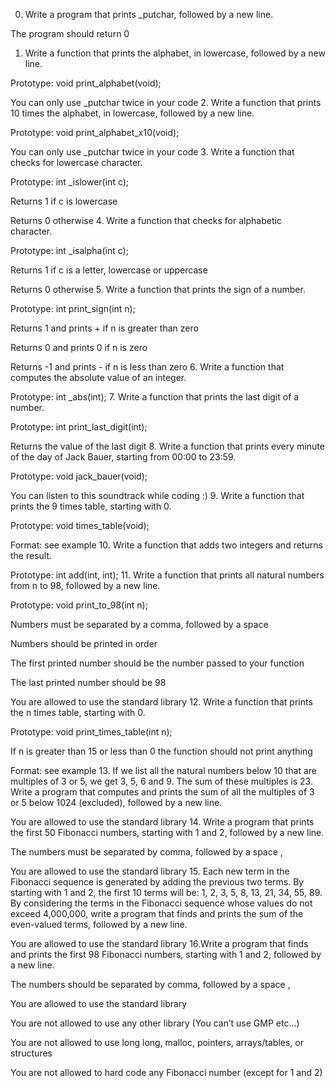 0. Write a program that prints _putchar, followed by a new line.



The program should return 0
1. Write a function that prints the alphabet, in lowercase, followed by a new line.



Prototype: void print_alphabet(void);

You can only use _putchar twice in your code
2. Write a function that prints 10 times the alphabet, in lowercase, followed by a new line.



Prototype: void print_alphabet_x10(void);

You can only use _putchar twice in your code
3. Write a function that checks for lowercase character.



Prototype: int _islower(int c);

Returns 1 if c is lowercase

Returns 0 otherwise
4. Write a function that checks for alphabetic character.



Prototype: int _isalpha(int c);

Returns 1 if c is a letter, lowercase or uppercase

Returns 0 otherwise
5. Write a function that prints the sign of a number.



Prototype: int print_sign(int n);

Returns 1 and prints + if n is greater than zero

Returns 0 and prints 0 if n is zero

Returns -1 and prints - if n is less than zero
6. Write a function that computes the absolute value of an integer.



Prototype: int _abs(int);
7. Write a function that prints the last digit of a number.



Prototype: int print_last_digit(int);

Returns the value of the last digit
8. Write a function that prints every minute of the day of Jack Bauer, starting from 00:00 to 23:59.



Prototype: void jack_bauer(void);

You can listen to this soundtrack while coding :)
9. Write a function that prints the 9 times table, starting with 0.



Prototype: void times_table(void);

Format: see example
10. Write a function that adds two integers and returns the result.



Prototype: int add(int, int);
11. Write a function that prints all natural numbers from n to 98, followed by a new line.



Prototype: void print_to_98(int n);

Numbers must be separated by a comma, followed by a space

Numbers should be printed in order

The first printed number should be the number passed to your function

The last printed number should be 98

You are allowed to use the standard library
12. Write a function that prints the n times table, starting with 0.



Prototype: void print_times_table(int n);

If n is greater than 15 or less than 0 the function should not print anything

Format: see example
13. If we list all the natural numbers below 10 that are multiples of 3 or 5, we get 3, 5, 6 and 9. The sum of these multiples is 23. Write a program that computes and prints the sum of all the multiples of 3 or 5 below 1024 (excluded), followed by a new line.



You are allowed to use the standard library
14. Write a program that prints the first 50 Fibonacci numbers, starting with 1 and 2, followed by a new line.



The numbers must be separated by comma, followed by a space , 

You are allowed to use the standard library
15. Each new term in the Fibonacci sequence is generated by adding the previous two terms. By starting with 1 and 2, the first 10 terms will be: 1, 2, 3, 5, 8, 13, 21, 34, 55, 89. By considering the terms in the Fibonacci sequence whose values do not exceed 4,000,000, write a program that finds and prints the sum of the even-valued terms, followed by a new line.



You are allowed to use the standard library
16.Write a program that finds and prints the first 98 Fibonacci numbers, starting with 1 and 2, followed by a new line.



The numbers should be separated by comma, followed by a space ,

You are allowed to use the standard library

You are not allowed to use any other library (You can’t use GMP etc…)

You are not allowed to use long long, malloc, pointers, arrays/tables, or structures

You are not allowed to hard code any Fibonacci number (except for 1 and 2) 

